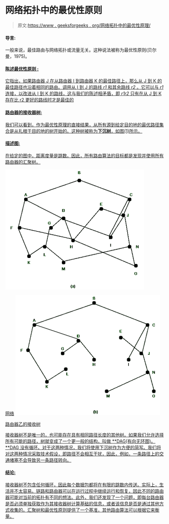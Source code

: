 # 网络拓扑中的最优性原则

> 原文:[https://www . geeksforgeeks . org/网络拓扑中的最优性原理/](https://www.geeksforgeeks.org/optimality-principle-in-network-topology/)

#### 导言:

一般来说，最佳路由与网络拓扑或流量无关。这种说法被称为最优性原则(贝尔曼，1975)。

#### **<u>陈述</u>**<u>**<u>最优性原则</u>** <u>:</u></u>

<u>它指出，如果路由器 J 在从路由器 I 到路由器 K 的最佳路径上，那么从 J 到 K 的最佳路径也沿着相同的路由。调用从 I 到 J 的路线 *r1* 和其余路线 *r2* 。它可以与 *r1* 连接，以改进从 I 到 K 的路线，这与我们的陈述相矛盾，即 *r1r2* 只有在从 J 到 K 存在比 r2 更好的路线时才是最佳的</u>

#### <u>路由器的接收器树:</u>

<u>我们可以看到，作为最优性原理的直接结果，从所有源到给定目的地的最优路径集合是从扎根于目的地的树开始的。这种树被称为**下沉树**，如图(1)所示。</u>

#### <u>**<u>描述图:</u>**</u>

<u>在给定的图中，距离度量是跳数。因此，所有路由算法的目标都是发现并使用所有路由器的汇聚树。</u>

<u>![](img/9a8242ad571b4f2bf9150ee3a5dd0ff1.png)

网络</u> <u>![](img/7e6d2877cd4dcd56251ded1569f1f903.png)

路由器乙的接收树</u> 

<u>接收器树不是唯一的，也可能存在具有相同路径长度的其他树。如果我们允许选择所有可能的路径，树就变成了一个更一般的结构，叫做 **DAG(有向无环图)。**DAG 没有循环。对于这两种情况，我们将使用下沉树作为方便的简写。我们将对这两种情况采取技术假设，即路径不会相互干扰，因此，例如，一条路径上的交通堵塞不会导致另一条路径转向。</u>

#### <u>结论:</u>

<u>接收器树不包含任何循环，因此每个数据包都将在有限的跳数内传送。实际上，生活并不太容易。链路和路由器可以在运行过程中继续运行和恢复，因此不同的路由器可能对当前的拓扑有不同的想法。此外，我们还发现了一个问题，即每台路由器是否必须单独获取作为其接收器树计算基础的信息，或者该信息是否是通过其他方式收集的。汇聚树和最优性原则提供了一个基准，其他路由算法可以根据它来衡量。</u>